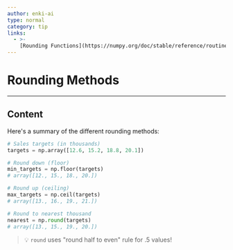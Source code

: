 ```yaml
---
author: enki-ai
type: normal
category: tip
links:
  - >-
    [Rounding Functions](https://numpy.org/doc/stable/reference/routines.math.html#rounding){website}
---
```


# Rounding Methods

---

## Content

Here's a summary of the different rounding methods:

```python
# Sales targets (in thousands)
targets = np.array([12.6, 15.2, 18.8, 20.1])

# Round down (floor)
min_targets = np.floor(targets)
# array([12., 15., 18., 20.])

# Round up (ceiling)
max_targets = np.ceil(targets)
# array([13., 16., 19., 21.])

# Round to nearest thousand
nearest = np.round(targets)
# array([13., 15., 19., 20.])
```

> 💡 `round` uses "round half to even" rule for .5 values!